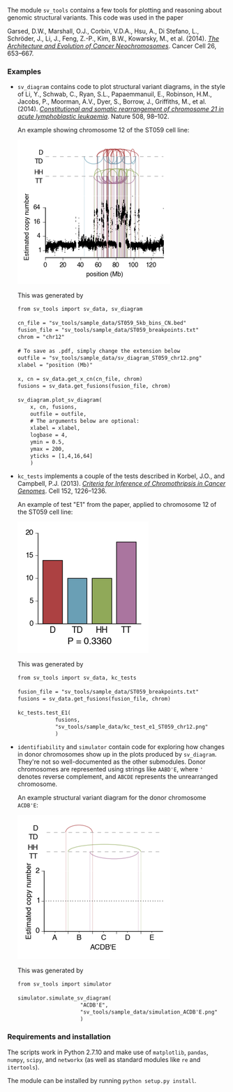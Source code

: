 The module `sv_tools` contains a few tools for plotting and reasoning
about genomic structural variants. This code was used in the paper

Garsed, D.W., Marshall, O.J., Corbin, V.D.A., Hsu, A., Di Stefano, L.,
Schröder, J., Li, J., Feng, Z.-P., Kim, B.W., Kowarsky, M., et al.
(2014). [*The Architecture and Evolution of Cancer
Neochromosomes*](http://www.cell.com/cancer-cell/abstract/S1535-6108%2814%2900373-0).
Cancer Cell 26, 653–667.

### Examples

-   `sv_diagram` contains code to plot structural variant diagrams, in
    the style of Li, Y., Schwab, C., Ryan, S.L., Papaemmanuil, E.,
    Robinson, H.M., Jacobs, P., Moorman, A.V., Dyer, S., Borrow, J.,
    Griffiths, M., et al. (2014). [*Constitutional and somatic
    rearrangement of chromosome 21 in acute lymphoblastic
    leukaemia*](http://www.ncbi.nlm.nih.gov/pubmed/24670643). Nature 508,
    98–102.

    An example showing chromosome 12 of the ST059 cell line:

    ![](sv_tools/sample_data/sv_diagram_ST059_chr12.png)

    This was generated by

    ```{.python}
    from sv_tools import sv_data, sv_diagram

    cn_file = "sv_tools/sample_data/ST059_5kb_bins_CN.bed"
    fusion_file = "sv_tools/sample_data/ST059_breakpoints.txt"
    chrom = "chr12"

    # To save as .pdf, simply change the extension below
    outfile = "sv_tools/sample_data/sv_diagram_ST059_chr12.png"
    xlabel = "position (Mb)"

    x, cn = sv_data.get_x_cn(cn_file, chrom)
    fusions = sv_data.get_fusions(fusion_file, chrom)

    sv_diagram.plot_sv_diagram(
        x, cn, fusions,
        outfile = outfile,
        # The arguments below are optional:
        xlabel = xlabel,
        logbase = 4,
        ymin = 0.5,
        ymax = 200,
        yticks = [1,4,16,64]
        )
    ```

-   `kc_tests` implements a couple of the tests described in Korbel, J.O.,
    and Campbell, P.J. (2013). [*Criteria for Inference of Chromothripsis
    in Cancer
    Genomes*](http://www.cell.com/abstract/S0092-8674%2813%2900212-2).
    Cell 152, 1226–1236.

    An example of test "E1" from the paper, applied to chromosome 12
    of the ST059 cell line:

    ![](sv_tools/sample_data/kc_test_e1_ST059_chr12.png)

    This was generated by

    ```{.python}
    from sv_tools import sv_data, kc_tests

    fusion_file = "sv_tools/sample_data/ST059_breakpoints.txt"
    fusions = sv_data.get_fusions(fusion_file, chrom)

    kc_tests.test_E1(
                fusions,
                "sv_tools/sample_data/kc_test_e1_ST059_chr12.png"
                )
    ```

-   `identifiability` and `simulator` contain code for exploring how
changes in donor chromosomes show up in the plots produced by
`sv_diagram`. They're not so well-documented as the other
submodules. Donor chromosomes are represented using strings like
`AABD'E`, where `'` denotes reverse complement, and `ABCDE` represents
the unrearranged chromosome.

    An example structural variant diagram for the donor chromosome
    `ACDB'E`:

    ![](sv_tools/sample_data/simulation_ACDB'E.png)

    This was generated by

    ```{.python}
    from sv_tools import simulator

    simulator.simulate_sv_diagram(
                        "ACDB'E",
                        "sv_tools/sample_data/simulation_ACDB'E.png"
                        )
    ```

### Requirements and installation

The scripts work in Python 2.7.10 and make use of `matplotlib`,
`pandas`, `numpy`, `scipy`, and `networkx` (as well as standard
modules like `re` and `itertools`).

The module can be installed by running `python setup.py install`.
